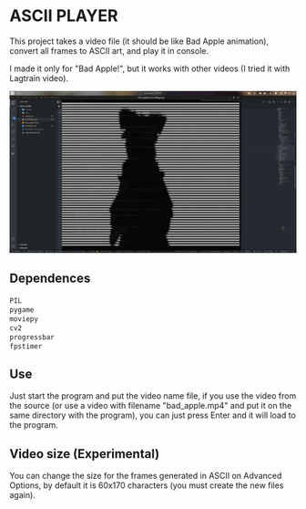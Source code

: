 # ASCII PLAYER

This project takes a video file (it should be like Bad Apple animation), convert all frames to ASCII art, and play it in console.

I made it only for "Bad Apple!", but it works with other videos (I tried it with Lagtrain video).

![Bad Apple](./BadAppleGif.gif)

## Dependences

    PIL
    pygame
    moviepy
    cv2
    progressbar
    fpstimer

## Use

Just start the program and put the video name file, if you use the video from the source (or use a video with filename "bad_apple.mp4" and put it on the same directory with the program), you can just press Enter and it will load to the program.

## Video size (Experimental)

You can change the size for the frames generated in ASCII on Advanced Options, by default it is 60x170 characters (you must create the new files again).